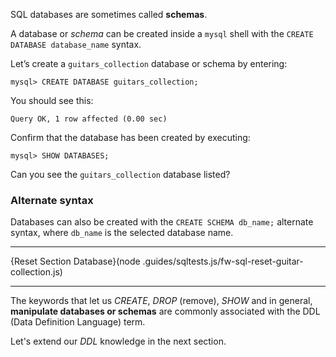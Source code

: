 SQL databases are sometimes called __schemas__.

A database or _schema_ can be created inside a `mysql` shell with the `CREATE DATABASE database_name` syntax.

Let’s create a `guitars_collection` database or schema by entering:

```
mysql> CREATE DATABASE guitars_collection;
```

You should see this: 

```
Query OK, 1 row affected (0.00 sec)
```

Confirm that the database has been created by executing:

```
mysql> SHOW DATABASES;
```

Can you see the `guitars_collection` database listed?

### Alternate syntax

Databases can also be created with the `CREATE SCHEMA db_name;` alternate syntax, where `db_name` is the selected database name.

---

{Reset Section Database}(node .guides/sqltests.js/fw-sql-reset-guitar-collection.js)

---

The keywords that let us _CREATE_, _DROP_ (remove), _SHOW_ and in general, __manipulate databases or schemas__ are commonly associated with the DDL (Data Definition Language) term.

Let's extend our _DDL_ knowledge in the next section.
